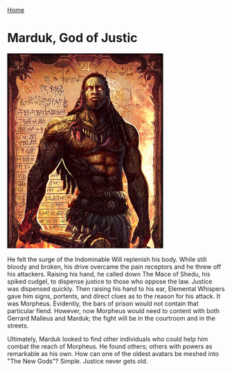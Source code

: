 [Home](../index.md "Home")

# Marduk, God of Justic

![Marduk](../assets/images/marduk.jpeg "Marduk")

He felt the surge of the Indominable Will replenish his body. While still bloody and broken, his drive overcame the pain receptors and he threw off his attackers. Raising his hand, he called down The Mace of Shedu, his spiked cudgel, to dispense justice to those who oppose the law. Justice was dispensed quickly. Then raising his hand to his ear, Elemental Whispers gave him signs, portents, and direct clues as to the reason for his attack. It was Morpheus. Evidently, the bars of prison would not contain that particular fiend. However, now Morpheus would need to content with both Gerrard Malleus and Marduk; the fight will be in the courtroom and in the streets.

Ultimately, Marduk looked to find other individuals who could help him combat the reach of Morpheus. He found others; others with powers as remarkable as his own. How can one of the oldest avatars be meshed into "The New Gods"? Simple. Justice never gets old. 